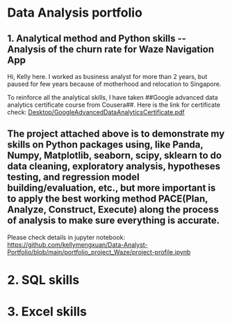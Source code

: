 # Data Analysis portfolio 

## 1. Analytical method and Python skills -- Analysis of the churn rate for Waze Navigation App

Hi, Kelly here. I worked as business analyst for more than 2 years, but paused for few years because of motherhood and relocation to Singapore.

To reinforce all the analytical skills, I have taken ##Google advanced data analytics certificate course from Cousera##. Here is the link for certificate check: [Desktop/GoogleAdvancedDataAnalyticsCertificate.pdf](https://github.com/kellymengxuan/Data-Analyst-Portfolio/blob/main/Desktop/GoogleAdvancedDataAnalyticsCertificate.pdf)

## The project attached above is to demonstrate my skills on Python packages using, like Panda, Numpy, Matplotlib, seaborn, scipy, sklearn to do data cleaning, exploratory analysis, hypotheses testing, and regression model building/evaluation, etc., but more important is to apply the best working method PACE(Plan, Analyze, Construct, Execute) along the process of analysis to make sure everything is accurate. 

Please check details in jupyter notebook: https://github.com/kellymengxuan/Data-Analyst-Portfolio/blob/main/portfolio_project_Waze/project-profile.ipynb

# 2. SQL skills 
# 3. Excel skills
